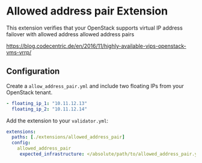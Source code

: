 # Allowed address pair Extension

This extension verifies that your OpenStack supports virtual IP address failover with allowed address allowed address pairs

https://blog.codecentric.de/en/2016/11/highly-available-vips-openstack-vms-vrrp/

## Configuration

Create a `allow_address_pair.yml` and include two floating IPs from your OpenStack tenant.

```yaml
- floating_ip_1: "10.11.12.13"
  floating_ip_2: "10.11.12.14"
```

Add the extension to your `validator.yml`:

```yaml
extensions:
  paths: [./extensions/allowed_address_pair]
  config:
    allowed_address_pair
     expected_infrastructure: </absolute/path/to/allowed_address_pair.yml>
```
